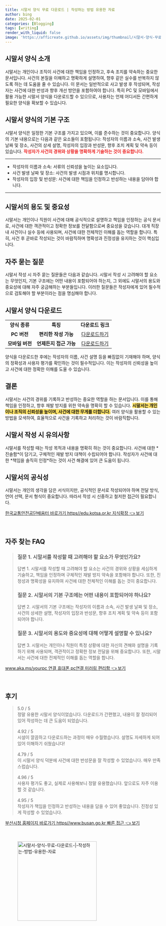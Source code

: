 ```yaml
---
title: 시말서 양식 무료 다운로드 | 작성하는 방법 유용한 자료
author: bing
date: 2025-02-01
categories: [Blogging]
tags: [writing]
render_with_liquid: false
image: 'https://afficreate.github.io/assets/img/thumbnail/시말서-양식-무료-다운로드-|-작성하는-방법-유용한-자료.webp'
---
```



<h2 id='시말서_양식_소개'>시말서 양식 소개</h2>

<p>시말서는 개인이나 조직이 사건에 대한 책임을 인정하고, 후속 조치를 약속하는 중요한 문서입니다. 사건의 본질을 이해하고 명확하게 설명하여, 향후 같은 실수를 반복하지 않도록 하는 데 도움을 줄 수 있습니다. 이 문서는 일반적으로 사고 발생 후 작성되며, 작성자는 사건에 대한 반성과 향후 개선 방안을 포함하여야 합니다. 특히 PC 및 모바일에서 활용 가능한 시말서 양식을 다운로드할 수 있으므로, 사용자는 언제 어디서든 간편하게 필요한 양식을 확보할 수 있습니다.</p>

<h2 id='시말서_양식_기본_구조'>시말서 양식의 기본 구조</h2>

<p>시말서 양식은 일정한 기본 구조를 가지고 있으며, 이를 준수하는 것이 중요합니다. 양식의 기본 내용으로는 다음과 같은 요소들이 포함됩니다: 작성자의 이름과 소속, 사건 발생 날짜 및 장소, 사건의 상세 설명, 작성자의 입장과 반성문, 향후 조치 계획 및 약속 등이 있습니다. <b><span style="color: #ee2323;">작성자가 사건의 경위와 상황을 명확하게 기술하는 것이 중요합니다.</span></b></p>

<hr />

<ul>
    <li>작성자의 이름과 소속: 서류의 신뢰성을 높이는 요소입니다.</li>
    <li>사건 발생 날짜 및 장소: 사건의 발생 시점과 위치를 명시합니다.</li>
    <li>작성자의 입장 및 반성문: 사건에 대한 책임을 인정하고 반성하는 내용을 담아야 합니다.</li>
</ul>

<hr />

<h2 id='시말서_용도_및_중요성'>시말서의 용도 및 중요성</h2>

<p>시말서는 개인이나 직원이 사건에 대해 공식적으로 설명하고 책임을 인정하는 공식 문서로, 사건에 대한 객관적이고 정확한 정보를 전달함으로써 중요성을 갖습니다. 대개 직장 내 사건이나 실수 등에 사용되며, 사건에 대한 전체적인 이해를 돕는 역할을 합니다. 특히, 사건 후 곧바로 작성되는 것이 바람직하며 명확성과 진정성을 유지하는 것이 핵심입니다.</p>

<h2 id='자주_묻는_질문'>자주 묻는 질문</h2>

<p>시말서 작성 시 자주 묻는 질문들은 다음과 같습니다. 시말서 작성 시 고려해야 할 요소는 무엇인지, 기본 구조에는 어떤 내용이 포함되어야 하는지, 그 외에도 시말서의 용도와 중요성에 대해 자주 궁금해하는 부분들입니다. 이러한 질문들은 작성자에게 있어 필수적으로 검토해야 할 부분이라는 점을 명심해야 합니다.</p>

<h2 id='시말서_양식_다운로드'>시말서 양식 다운로드</h2>

<table>
    <tr>
        <td style="text-align: center; height: 17px;"><b>양식 종류</b></td>
        <td style="text-align: center; height: 17px;"><b>특징</b></td>
        <td style="text-align: center; height: 17px;"><b>다운로드 링크</b></td>
    </tr>
    <tr>
        <td style="text-align: center; height: 17px;"><b>PC 버전</b></td>
        <td style="text-align: center; height: 17px;"><b>편리한 작성 가능</b></td>
        <td style="text-align: center; height: 17px;"><a href="#">다운로드하기</a></td>
    </tr>
    <tr>
        <td style="text-align: center; height: 17px;"><b>모바일 버전</b></td>
        <td style="text-align: center; height: 17px;"><b>언제든지 접근 가능</b></td>
        <td style="text-align: center; height: 17px;"><a href="#">다운로드하기</a></td>
    </tr>
</table>

<p>양식을 다운로드한 후에는 작성자의 이름, 사건 설명 등을 빠짐없이 기재해야 하며, 양식의 정확성과 사용자 평가를 확인하는 것이 필수적입니다. 이는 작성자의 신뢰성을 높이고 사건에 대한 정확한 이해를 도울 수 있습니다.</p>

<h2 id='결론'>결론</h2>

<p>시말서는 사건의 경위를 기록하고 반성하는 중요한 역할을 하는 문서입니다. 이를 통해 책임을 인정하고, 향후 재발 방지를 위한 약속을 명확히 할 수 있습니다. <b><span style="background-color: #ffe066;">시말서는 개인이나 조직의 신뢰성을 높이며, 사건에 대한 무게를 더합니다.</span></b> 여러 양식을 활용할 수 있는 방법을 모색하여, 효율적으로 사건을 기록하고 처리하는 것이 바람직합니다.</p>

<h2 id='시말서_작성_시_유의사항'>시말서 작성 시 유의사항</h2>

<p>시말서를 작성할 때는 작성 목적과 내용을 명확히 하는 것이 중요합니다. 사건에 대한 *진솔함*이 담기고, 구체적인 재발 방지 대책이 수립되어야 합니다. 작성자가 사건에 대한 *책임을 솔직히 인정*하는 것이 사건 해결에 있어 큰 도움이 됩니다.</p>

<h2 id='시말서_공식성'>시말서의 공식성</h2>

<p>시말서는 개인의 생각을 담은 서식이지만, 공식적인 문서로 작성되어야 하며 전달 방식, 언어 선택, 문서 형식이 중요합니다. 따라서 작성 시 신중하고 철저한 접근이 필요합니다.</p>


<p><a class="click-button" title="한국교통안전공단배움터 바로가기 https//edu.kotsa.or.kr 지식확장" href="https://afficreate.github.io/posts/%ED%95%9C%EA%B5%AD%EA%B5%90%ED%86%B5%EC%95%88%EC%A0%84%EA%B3%B5%EB%8B%A8%EB%B0%B0%EC%9B%80%ED%84%B0-%EB%B0%94%EB%A1%9C%EA%B0%80%EA%B8%B0-httpsedu.kotsa.or.kr-%EC%A7%80%EC%8B%9D%ED%99%95%EC%9E%A5/" rel="dofollow">한국교통안전공단배움터 바로가기 https//edu.kotsa.or.kr 지식확장 👈 보기</a></p><br>
<h2 id='자주_찾는_FAQ'>자주 찾는 FAQ</h2>
<div itemscope="" itemtype="https://schema.org/FAQPage"> 
<blockquote> 
<div itemscope="" itemprop="mainEntity" itemtype="https://schema.org/Question"> 
<h3 itemprop="name">질문 1. 시말서를 작성할 때 고려해야 할 요소가 무엇인가요?</h3> 
<div itemscope="" itemprop="acceptedAnswer" itemtype="https://schema.org/Answer"> 
<span itemprop="text"> 
<p>답변 1. 시말서를 작성할 때 고려해야 할 요소는 사건의 경위와 상황을 세심하게 기술하고, 책임을 인정하며 구체적인 재발 방지 약속을 포함해야 합니다. 또한, 진정성과 명확성을 유지하여 사건에 대한 전체적인 이해를 돕는 것이 중요합니다.</p> 
</span> 
</div> 
</div> 
<div itemscope="" itemprop="mainEntity" itemtype="https://schema.org/Question"> 
<h3 itemprop="name">질문 2. 시말서의 기본 구조에는 어떤 내용이 포함되어야 하나요?</h3> 
<div itemscope="" itemprop="acceptedAnswer" itemtype="https://schema.org/Answer"> 
<span itemprop="text"> 
<p>답변 2. 시말서의 기본 구조에는 작성자의 이름과 소속, 사건 발생 날짜 및 장소, 사건의 상세한 설명, 작성자의 입장과 반성문, 향후 조치 계획 및 약속 등이 포함되어야 합니다.</p> 
</span> 
</div> 
</div> 
<div itemscope="" itemprop="mainEntity" itemtype="https://schema.org/Question"> 
<h3 itemprop="name">질문 3. 시말서의 용도와 중요성에 대해 어떻게 설명할 수 있나요?</h3> 
<div itemscope="" itemprop="acceptedAnswer" itemtype="https://schema.org/Answer"> 
<span itemprop="text"> 
<p>답변 3. 시말서는 개인이나 직원이 특정 상황에 대한 자신의 견해와 설명을 기록하기 위해 사용되며, 객관적이고 정확한 정보 전달을 위해 중요합니다. 또한, 시말서는 사건에 대한 전체적인 이해를 돕는 역할을 합니다.</p> 
</span> 
</div> 
</div> 
</blockquote> 
</div>
<p><a class="click-button" title="www.aka.ms/yourpc 연결 휴대폰 pc연결 미러링 편리함" href="https://afficreate.github.io/posts/www.aka.msyourpc-%EC%97%B0%EA%B2%B0-%ED%9C%B4%EB%8C%80%ED%8F%B0-pc%EC%97%B0%EA%B2%B0-%EB%AF%B8%EB%9F%AC%EB%A7%81-%ED%8E%B8%EB%A6%AC%ED%95%A8/" rel="dofollow">www.aka.ms/yourpc 연결 휴대폰 pc연결 미러링 편리함 👈 보기</a></p><br>
<h2 id='후기'>후기</h2>
<div itemscope itemtype="https://schema.org/Product">
  <blockquote>
  <div itemprop="review" itemscope itemtype="https://schema.org/Review">
      <div itemprop="reviewRating" itemscope itemtype="https://schema.org/Rating"> <span itemprop="ratingValue">5.0</span> / <span itemprop="bestRating">5</span> </div>
      <span itemprop="reviewBody">정말 유용한 시말서 양식이었습니다. 다운로드가 간편했고, 내용이 잘 정리되어 있어 작성하는 데 큰 도움이 되었습니다.</span>
  </div>
  <br>
  <div itemprop="review" itemscope itemtype="https://schema.org/Review">
      <div itemprop="reviewRating" itemscope itemtype="https://schema.org/Rating"> <span itemprop="ratingValue">4.92</span> / <span itemprop="bestRating">5</span> </div>
      <span itemprop="reviewBody">시설이 깔끔하고 다운로드하는 과정이 매우 수월했습니다. 설명도 자세하게 되어 있어 이해하기 쉬웠습니다!</span>
  </div>
  <br>
  <div itemprop="review" itemscope itemtype="https://schema.org/Review">
      <div itemprop="reviewRating" itemscope itemtype="https://schema.org/Rating"> <span itemprop="ratingValue">4.79</span> / <span itemprop="bestRating">5</span> </div>
      <span itemprop="reviewBody">이 시말서 양식 덕분에 사건에 대한 반성문을 잘 작성할 수 있었습니다. 매우 만족스럽습니다.</span>
  </div>
  <br>
  <div itemprop="review" itemscope itemtype="https://schema.org/Review">
      <div itemprop="reviewRating" itemscope itemtype="https://schema.org/Rating"> <span itemprop="ratingValue">4.96</span> / <span itemprop="bestRating">5</span> </div>
      <span itemprop="reviewBody">사용자 평가도 좋고, 실제로 사용해보니 정말 유용했습니다. 앞으로도 자주 이용할 것 같습니다.</span>
  </div>
  <br>
  <div itemprop="review" itemscope itemtype="https://schema.org/Review">
      <div itemprop="reviewRating" itemscope itemtype="https://schema.org/Rating"> <span itemprop="ratingValue">4.95</span> / <span itemprop="bestRating">5</span> </div>
      <span itemprop="reviewBody">작성자가 책임을 인정하고 반성하는 내용을 담을 수 있어 좋았습니다. 진정성 있게 작성할 수 있었습니다.</span>
  </div>
  </blockquote>
</div>
<p><a class="click-button" title="부산시청 홈페이지 바로가기 https//www.busan.go.kr 빠른 접근" href="https://afficreate.github.io/posts/%EB%B6%80%EC%82%B0%EC%8B%9C%EC%B2%AD-%ED%99%88%ED%8E%98%EC%9D%B4%EC%A7%80-%EB%B0%94%EB%A1%9C%EA%B0%80%EA%B8%B0-httpswww.busan.go.kr-%EB%B9%A0%EB%A5%B8-%EC%A0%91%EA%B7%BC/" rel="dofollow">부산시청 홈페이지 바로가기 https//www.busan.go.kr 빠른 접근 👈 보기</a></p><br>
<figure class="image"><img src="https://afficreate.github.io/assets/img/thumbnail/시말서-양식-무료-다운로드-|-작성하는-방법-유용한-자료.webp" alt="시말서-양식-무료-다운로드-|-작성하는-방법-유용한-자료" width="256" height="256"></figure>